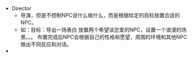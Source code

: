 - Director
	- 导演，但是不控制NPC说什么做什么，而是根据给定的目标放置合适的NPC。
	- 如：目标：导出一场表白
	  放置两个希望谈恋爱的NPC，设置一个浪漫的场景。。。
	  布置完成后NPC会根据自己的性格和愿望，周围的环境和其他NPC做出不同反应和对话。
-